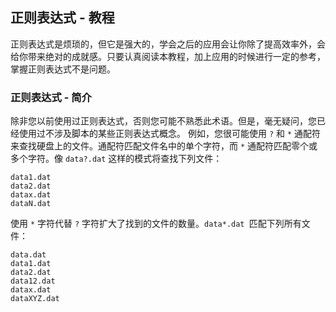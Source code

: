 ## 正则表达式 - 教程

正则表达式是烦琐的，但它是强大的，学会之后的应用会让你除了提高效率外，会给你带来绝对的成就感。只要认真阅读本教程，加上应用的时候进行一定的参考，掌握正则表达式不是问题。

### 正则表达式 - 简介

除非您以前使用过正则表达式，否则您可能不熟悉此术语。但是，毫无疑问，您已经使用过不涉及脚本的某些正则表达式概念。
例如，您很可能使用 `?` 和 `*` 通配符来查找硬盘上的文件。通配符匹配文件名中的单个字符，而 `*` 通配符匹配零个或多个字符。像 `data?.dat` 这样的模式将查找下列文件：

    data1.dat
    data2.dat
    datax.dat
    dataN.dat

使用 `*` 字符代替 `?` 字符扩大了找到的文件的数量。`data*.dat `匹配下列所有文件：
    
    data.dat
    data1.dat
    data2.dat
    data12.dat
    datax.dat
    dataXYZ.dat

